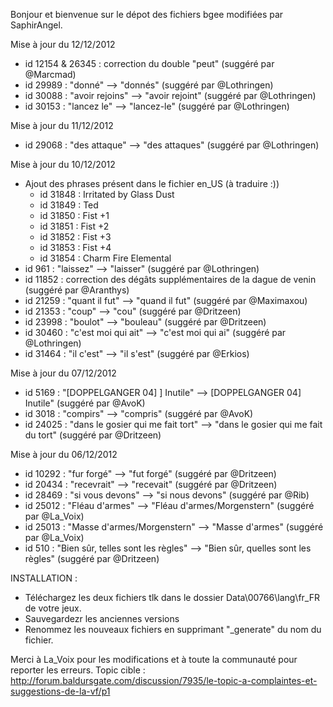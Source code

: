 Bonjour et bienvenue sur le dépot des fichiers bgee modifiées par SaphirAngel.

Mise à jour du 12/12/2012
- id 12154 & 26345 : correction du double "peut" (suggéré par @Marcmad)
- id 29989 : "donné" --> "donnés" (suggéré par @Lothringen)
- id 30088 : "avoir rejoins" --> "avoir rejoint" (suggéré par @Lothringen)
- id 30153 : "lancez le" --> "lancez-le" (suggéré par @Lothringen)

Mise à jour du 11/12/2012
- id 29068 : "des attaque" --> "des attaques" (suggéré par @Lothringen)

Mise à jour du 10/12/2012
- Ajout des phrases présent dans le fichier en_US (à traduire :))
	- id 31848 : Irritated by Glass Dust
	- id 31849 : Ted
	- id 31850 : Fist +1
	- id 31851 : Fist +2
	- id 31852 : Fist +3
	- id 31853 : Fist +4
	- id 31854 : Charm Fire Elemental
- id 961 : "laissez" --> "laisser" (suggéré par @Lothringen)
- id 11852 : correction des dégâts supplémentaires de la dague de venin (suggéré par @Aranthys)
- id 21259 : "quant il fut" --> "quand il fut" (suggéré par @Maximaxou)
- id 21353 : "coup" --> "cou" (suggéré par @Dritzeen)
- id 23998 : "boulot" --> "bouleau" (suggéré par @Dritzeen)
- id 30460 : "c'est moi qui ait" --> "c'est moi qui ai" (suggéré par @Lothringen)
- id 31464 : "il c'est" --> "il s'est" (suggéré par @Erkios)

Mise à jour du 07/12/2012
- id 5169 : "[DOPPELGANGER 04] ] Inutile" --> [DOPPELGANGER 04] Inutile" (suggéré par @AvoK)
- id 3018 : "compirs" --> "compris" (suggéré par @AvoK)
- id 24025 : "dans le gosier qui me fait tort" --> "dans le gosier qui me fait du tort" (suggéré par @Dritzeen)

Mise à jour du 06/12/2012
- id 10292 : "fur forgé" --> "fut forgé" (suggéré par @Dritzeen)
- id 20434 : "recevrait" --> "recevait" (suggéré par @Dritzeen)
- id 28469 : "si vous devons" --> "si nous devons" (suggéré par @Rib)
- id 25012 : "Fléau d'armes" --> "Fléau d'armes/Morgenstern" (suggéré par @La_Voix)
- id 25013 : "Masse d'armes/Morgenstern" --> "Masse d'armes" (suggéré par @La_Voix)
- id 510 : "Bien sûr, telles sont les règles" --> "Bien sûr, quelles sont les règles" (suggéré par @Dritzeen)


INSTALLATION :
- Téléchargez les deux fichiers tlk dans le dossier Data\00766\lang\fr_FR de votre jeux.
- Sauvegardezr les anciennes versions
- Renommez les nouveaux fichiers en supprimant "_generate" du nom du fichier.

Merci à La_Voix pour les modifications et à toute la communauté pour reporter les erreurs.
Topic cible : http://forum.baldursgate.com/discussion/7935/le-topic-a-complaintes-et-suggestions-de-la-vf/p1